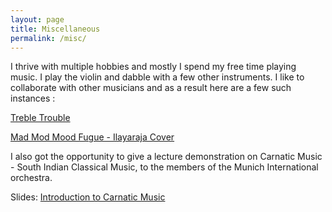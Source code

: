 ```yaml
---
layout: page
title: Miscellaneous
permalink: /misc/
---
```


I thrive with multiple hobbies and mostly I spend my free time playing music. I play the violin and dabble with a few other instruments.
I like to collaborate with other musicians and as a result here are a few such instances :

[Treble Trouble](https://www.instagram.com/treble__trouble/)

[Mad Mod Mood Fugue - Ilayaraja Cover](https://www.instagram.com/p/CBsn9F1AmJA/)

I also got the opportunity to give a lecture demonstration on Carnatic Music - South Indian Classical Music, to the members of the Munich International orchestra. 

 Slides: [Introduction to Carnatic Music](https://vicky1997.github.io/images/Carnatic_Music.pdf)